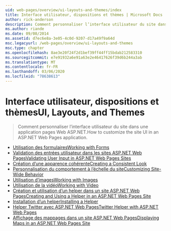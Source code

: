 ```yaml
---
uid: web-pages/overview/ui-layouts-and-themes/index
title: Interface utilisateur, dispositions et thèmes | Microsoft Docs
author: rick-anderson
description: Comment personnaliser l’interface utilisateur du site dans une application pages Web ASP.NET.
ms.author: riande
ms.date: 09/08/2014
ms.assetid: d7ec6e8a-3e05-4c0d-9207-d17a49f9a64d
msc.legacyurl: /web-pages/overview/ui-layouts-and-themes
msc.type: chapter
ms.openlocfilehash: 8ae3e20f24f2d1bef39ff44ff15bdab212583310
ms.sourcegitcommit: e7e91932a6e91a63e2e46417626f39d6b244a3ab
ms.translationtype: MT
ms.contentlocale: fr-FR
ms.lasthandoff: 03/06/2020
ms.locfileid: "78638613"
---
```

# <a name="ui-layouts-and-themes"></a><span data-ttu-id="2ef78-103">Interface utilisateur, dispositions et thèmes</span><span class="sxs-lookup"><span data-stu-id="2ef78-103">UI, Layouts, and Themes</span></span>

> <span data-ttu-id="2ef78-104">Comment personnaliser l’interface utilisateur du site dans une application pages Web ASP.NET.</span><span class="sxs-lookup"><span data-stu-id="2ef78-104">How to customize the site UI in an ASP.NET Web Pages application.</span></span>

- [<span data-ttu-id="2ef78-105">Utilisation des formulaires</span><span class="sxs-lookup"><span data-stu-id="2ef78-105">Working with Forms</span></span>](4-working-with-forms.md)
- [<span data-ttu-id="2ef78-106">Validation des entrées utilisateur dans les sites ASP.NET Web Pages</span><span class="sxs-lookup"><span data-stu-id="2ef78-106">Validating User Input in ASP.NET Web Pages Sites</span></span>](validating-user-input-in-aspnet-web-pages-sites.md)
- [<span data-ttu-id="2ef78-107">Création d’une apparence cohérente</span><span class="sxs-lookup"><span data-stu-id="2ef78-107">Creating a Consistent Look</span></span>](3-creating-a-consistent-look.md)
- [<span data-ttu-id="2ef78-108">Personnalisation du comportement à l’échelle du site</span><span class="sxs-lookup"><span data-stu-id="2ef78-108">Customizing Site-Wide Behavior</span></span>](18-customizing-site-wide-behavior.md)
- [<span data-ttu-id="2ef78-109">Utilisation d’images</span><span class="sxs-lookup"><span data-stu-id="2ef78-109">Working with Images</span></span>](9-working-with-images.md)
- [<span data-ttu-id="2ef78-110">Utilisation de la vidéo</span><span class="sxs-lookup"><span data-stu-id="2ef78-110">Working with Video</span></span>](10-working-with-video.md)
- [<span data-ttu-id="2ef78-111">Création et utilisation d’un helper dans un site ASP.NET Web Pages</span><span class="sxs-lookup"><span data-stu-id="2ef78-111">Creating and Using a Helper in an ASP.NET Web Pages Site</span></span>](creating-and-using-a-helper-in-an-aspnet-web-pages-site.md)
- [<span data-ttu-id="2ef78-112">Installation d’un helper</span><span class="sxs-lookup"><span data-stu-id="2ef78-112">Installing a Helper</span></span>](installing-helpers.md)
- [<span data-ttu-id="2ef78-113">Helper Twitter avec ASP.NET Web Pages</span><span class="sxs-lookup"><span data-stu-id="2ef78-113">Twitter Helper with ASP.NET Web Pages</span></span>](twitter-helper.md)
- [<span data-ttu-id="2ef78-114">Affichage des mappages dans un site ASP.NET Web Pages</span><span class="sxs-lookup"><span data-stu-id="2ef78-114">Displaying Maps in an ASP.NET Web Pages Site</span></span>](displaying-maps-in-an-aspnet-web-pages-site.md)
